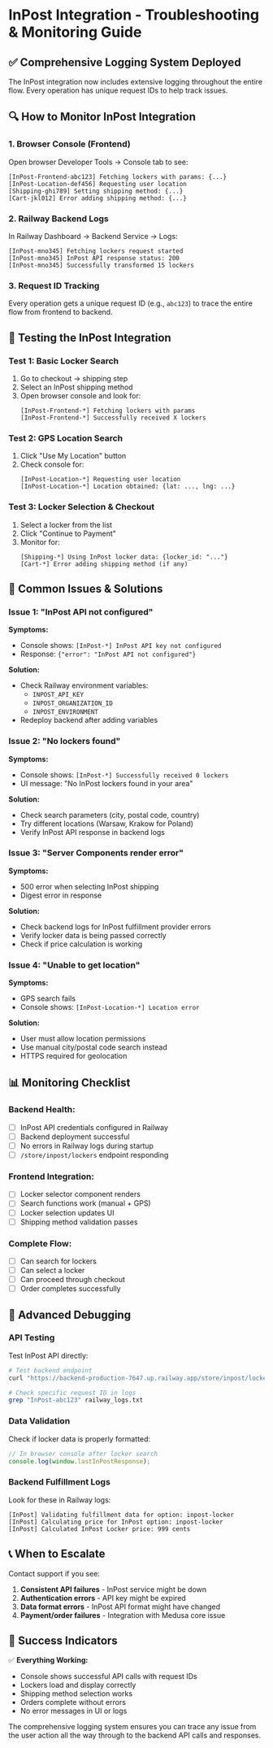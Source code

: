 # InPost Integration - Troubleshooting & Monitoring Guide

## ✅ **Comprehensive Logging System Deployed**

The InPost integration now includes extensive logging throughout the entire flow. Every operation has unique request IDs to help track issues.

## 🔍 **How to Monitor InPost Integration**

### 1. **Browser Console (Frontend)**

Open browser Developer Tools → Console tab to see:

```
[InPost-Frontend-abc123] Fetching lockers with params: {...}
[InPost-Location-def456] Requesting user location
[Shipping-ghi789] Setting shipping method: {...}
[Cart-jkl012] Error adding shipping method: {...}
```

### 2. **Railway Backend Logs**

In Railway Dashboard → Backend Service → Logs:

```
[InPost-mno345] Fetching lockers request started
[InPost-mno345] InPost API response status: 200
[InPost-mno345] Successfully transformed 15 lockers
```

### 3. **Request ID Tracking**

Every operation gets a unique request ID (e.g., `abc123`) to trace the entire flow from frontend to backend.

## 🧪 **Testing the InPost Integration**

### **Test 1: Basic Locker Search**

1. Go to checkout → shipping step
2. Select an InPost shipping method
3. Open browser console and look for:
   ```
   [InPost-Frontend-*] Fetching lockers with params
   [InPost-Frontend-*] Successfully received X lockers
   ```

### **Test 2: GPS Location Search**

1. Click "Use My Location" button
2. Check console for:
   ```
   [InPost-Location-*] Requesting user location
   [InPost-Location-*] Location obtained: {lat: ..., lng: ...}
   ```

### **Test 3: Locker Selection & Checkout**

1. Select a locker from the list
2. Click "Continue to Payment"
3. Monitor for:
   ```
   [Shipping-*] Using InPost locker data: {locker_id: "..."}
   [Cart-*] Error adding shipping method (if any)
   ```

## 🚨 **Common Issues & Solutions**

### **Issue 1: "InPost API not configured"**

**Symptoms:**

- Console shows: `[InPost-*] InPost API key not configured`
- Response: `{"error": "InPost API not configured"}`

**Solution:**

- Check Railway environment variables:
  - `INPOST_API_KEY`
  - `INPOST_ORGANIZATION_ID`
  - `INPOST_ENVIRONMENT`
- Redeploy backend after adding variables

### **Issue 2: "No lockers found"**

**Symptoms:**

- Console shows: `[InPost-*] Successfully received 0 lockers`
- UI message: "No InPost lockers found in your area"

**Solution:**

- Check search parameters (city, postal code, country)
- Try different locations (Warsaw, Krakow for Poland)
- Verify InPost API response in backend logs

### **Issue 3: "Server Components render error"**

**Symptoms:**

- 500 error when selecting InPost shipping
- Digest error in response

**Solution:**

- Check backend logs for InPost fulfillment provider errors
- Verify locker data is being passed correctly
- Check if price calculation is working

### **Issue 4: "Unable to get location"**

**Symptoms:**

- GPS search fails
- Console shows: `[InPost-Location-*] Location error`

**Solution:**

- User must allow location permissions
- Use manual city/postal code search instead
- HTTPS required for geolocation

## 📊 **Monitoring Checklist**

### **Backend Health:**

- [ ] InPost API credentials configured in Railway
- [ ] Backend deployment successful
- [ ] No errors in Railway logs during startup
- [ ] `/store/inpost/lockers` endpoint responding

### **Frontend Integration:**

- [ ] Locker selector component renders
- [ ] Search functions work (manual + GPS)
- [ ] Locker selection updates UI
- [ ] Shipping method validation passes

### **Complete Flow:**

- [ ] Can search for lockers
- [ ] Can select a locker
- [ ] Can proceed through checkout
- [ ] Order completes successfully

## 🔧 **Advanced Debugging**

### **API Testing**

Test InPost API directly:

```bash
# Test backend endpoint
curl "https://backend-production-7647.up.railway.app/store/inpost/lockers?city=Warsaw&country_code=PL"

# Check specific request ID in logs
grep "InPost-abc123" railway_logs.txt
```

### **Data Validation**

Check if locker data is properly formatted:

```javascript
// In browser console after locker search
console.log(window.lastInPostResponse);
```

### **Backend Fulfillment Logs**

Look for these in Railway logs:

```
[InPost] Validating fulfillment data for option: inpost-locker
[InPost] Calculating price for InPost option: inpost-locker
[InPost] Calculated InPost Locker price: 999 cents
```

## 📞 **When to Escalate**

Contact support if you see:

1. **Consistent API failures** - InPost service might be down
2. **Authentication errors** - API key might be expired
3. **Data format errors** - InPost API format might have changed
4. **Payment/order failures** - Integration with Medusa core issue

## 🎯 **Success Indicators**

✅ **Everything Working:**

- Console shows successful API calls with request IDs
- Lockers load and display correctly
- Shipping method selection works
- Orders complete without errors
- No error messages in UI or logs

The comprehensive logging system ensures you can trace any issue from the user action all the way through to the backend API calls and responses.
